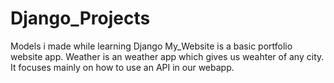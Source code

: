 # Django_Projects
Models i made while learning Django
My_Website is a basic portfolio website app.
Weather is an weather app which gives us weahter of any city. It focuses mainly on how to use an API in our webapp.
